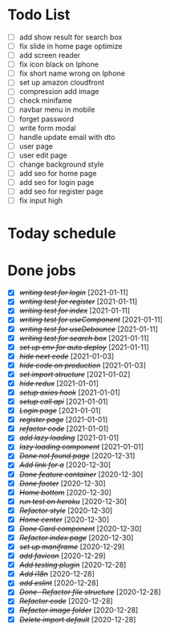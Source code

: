# Todo List

- [ ] add show result for search box
- [ ] fix slide in home page optimize
- [ ] add screen reader
- [ ] fix icon black on Iphone
- [ ] fix short name wrong on Iphone
- [ ] set up amazon cloudfront
- [ ] compression add image
- [ ] check minifame
- [ ] navbar menu in mobile
- [ ] forget password
- [ ] write form modal
- [ ] handle update email with dto
- [ ] user page
- [ ] user edit page
- [ ] change background style
- [ ] add seo for home page
- [ ] add seo for login page
- [ ] add seo for register page
- [ ] fix input high

# Today schedule

# Done jobs

- [x] ~~_writing test for login_~~ [2021-01-11]
- [x] ~~_writing test for register_~~ [2021-01-11]
- [x] ~~_writing test for index_~~ [2021-01-11]
- [x] ~~_writing test for useComponent_~~ [2021-01-11]
- [x] ~~_writing test for useDebounce_~~ [2021-01-11]
- [x] ~~_writing test for search box_~~ [2021-01-11]
- [x] ~~_set up env for auto deploy_~~ [2021-01-11]
- [x] ~~_hide next code_~~ [2021-01-03]
- [x] ~~_hide code on production_~~ [2021-01-03]
- [x] ~~_set import structure_~~ [2021-01-02]
- [x] ~~_hide redux_~~ [2021-01-01]
- [x] ~~_setup axios hook_~~ [2021-01-01]
- [x] ~~_setup call api_~~ [2021-01-01]
- [x] ~~_Login page_~~ [2021-01-01]
- [x] ~~_register page_~~ [2021-01-01]
- [x] ~~_refactor code_~~ [2021-01-01]
- [x] ~~_add lazy loading_~~ [2021-01-01]
- [x] ~~_lazy loading component_~~ [2021-01-01]
- [x] ~~_Done not found page_~~ [2020-12-31]
- [x] ~~_Add link for a_~~ [2020-12-30]
- [x] ~~_Done feature container_~~ [2020-12-30]
- [x] ~~_Done footer_~~ [2020-12-30]
- [x] ~~_Home bottom_~~ [2020-12-30]
- [x] ~~_run test on heroku_~~ [2020-12-30]
- [x] ~~_Refactor style_~~ [2020-12-30]
- [x] ~~_Home center_~~ [2020-12-30]
- [x] ~~_Done Card component_~~ [2020-12-30]
- [x] ~~_Refactor index page_~~ [2020-12-30]
- [x] ~~_set up maniframe_~~ [2020-12-29]
- [x] ~~_add favicon_~~ [2020-12-29]
- [x] ~~_Add testing plugin_~~ [2020-12-28]
- [x] ~~_Add i18n_~~ [2020-12-28]
- [x] ~~_add eslint_~~ [2020-12-28]
- [x] ~~_*Done- Refactor file structure*_~~ [2020-12-28]
- [x] ~~_Refactor code_~~ [2020-12-28]
- [x] ~~_Refactor image folder_~~ [2020-12-28]
- [x] ~~_Delete import default_~~ [2020-12-28]
